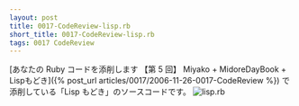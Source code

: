 ```yaml
---
layout: post
title: 0017-CodeReview-lisp.rb
short_title: 0017-CodeReview-lisp.rb
tags: 0017 CodeReview
---
```



[あなたの Ruby コードを添削します 【第 5 回】 Miyako + MidoreDayBook + Lispもどき]({% post_url articles/0017/2006-11-26-0017-CodeReview %}) で添削している「Lisp もどき」のソースコードです。
![lisp.rb]({{site.baseurl}}/images/0017-CodeReview-lisp.rb/lisp.rb)


